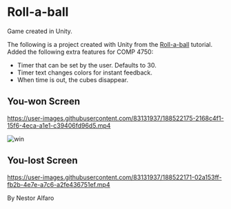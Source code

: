 # Roll-a-ball
Game created in Unity.

The following is a project created with Unity from the [Roll-a-ball](https://learn.unity.com/project/roll-a-ball) tutorial. Added the following extra features for COMP 4750:
- Timer that can be set by the user. Defaults to 30.
- Timer text changes colors for instant feedback.
- When time is out, the cubes disappear.

## You-won Screen
https://user-images.githubusercontent.com/83131937/188522175-2168c4f1-15f6-4eca-a1e1-c39406fd96d5.mp4


![win](https://user-images.githubusercontent.com/83131937/188522704-56d8ecf6-1268-4fb5-a268-aa8232dd71a2.gif)



## You-lost Screen
https://user-images.githubusercontent.com/83131937/188522171-02a153ff-fb2b-4e7e-a7c6-a2fe436751ef.mp4

By Nestor Alfaro
